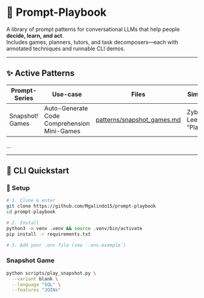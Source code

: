 # 🧠 Prompt-Playbook

A library of prompt patterns for conversational LLMs that help people **decide, learn, and act**.  
Includes games, planners, tutors, and task decomposers—each with annotated techniques and runnable CLI demos.

---

## ✨ Active Patterns

| Prompt-Series | Use-case | Files | **Similar Tech** |
|---------|----------|-------|------------------|
| Snapshot! Games | Auto-Generate Code Comprehension Mini-Games | [patterns/snapshot_games.md](patterns/snapshot_games.md) | Zybooks, LeetCode “Playground” |

...

---


## 🚀 CLI Quickstart

### 🔧 Setup

```bash
# 1. Clone & enter
git clone https://github.com/Mgalindo15/prompt-playbook
cd prompt-playbook

# 2. Install
python3 -m venv .venv && source .venv/bin/activate
pip install -r requirements.txt

# 3. Add your .env file (see `.env.example`)
```

### Snapshot Game

```bash
python scripts/play_snapshot.py \
  --variant blank \
  --language "SQL" \
  --features "JOINs"
  ```
